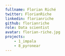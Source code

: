 ```yaml
---
fullname: Florian Riché
twitter: FlorianRiche
linkedin: florianriche
github: florianriche
role: Data scientist
avatar: florian-riche.jpg
projects:
    - 1_impala
    - 8_pyronear
---
```

